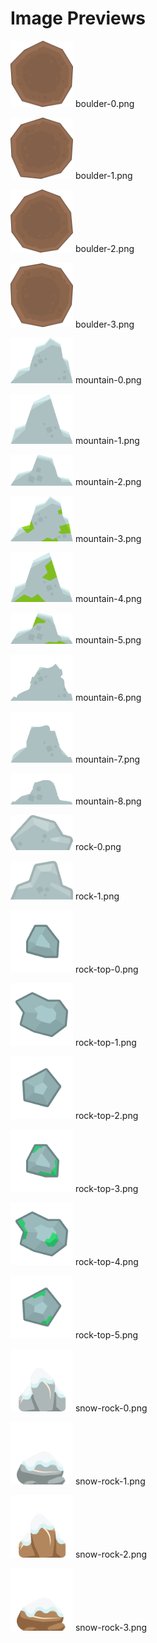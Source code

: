 # Image Previews

<img src="boulder-0.png" style="max-width:100px;" /> boulder-0.png<br>

<img src="boulder-1.png" style="max-width:100px;" /> boulder-1.png<br>

<img src="boulder-2.png" style="max-width:100px;" /> boulder-2.png<br>

<img src="boulder-3.png" style="max-width:100px;" /> boulder-3.png<br>

<img src="mountain-0.png" style="max-width:100px;" /> mountain-0.png<br>

<img src="mountain-1.png" style="max-width:100px;" /> mountain-1.png<br>

<img src="mountain-2.png" style="max-width:100px;" /> mountain-2.png<br>

<img src="mountain-3.png" style="max-width:100px;" /> mountain-3.png<br>

<img src="mountain-4.png" style="max-width:100px;" /> mountain-4.png<br>

<img src="mountain-5.png" style="max-width:100px;" /> mountain-5.png<br>

<img src="mountain-6.png" style="max-width:100px;" /> mountain-6.png<br>

<img src="mountain-7.png" style="max-width:100px;" /> mountain-7.png<br>

<img src="mountain-8.png" style="max-width:100px;" /> mountain-8.png<br>

<img src="rock-0.png" style="max-width:100px;" /> rock-0.png<br>

<img src="rock-1.png" style="max-width:100px;" /> rock-1.png<br>

<img src="rock-top-0.png" style="max-width:100px;" /> rock-top-0.png<br>

<img src="rock-top-1.png" style="max-width:100px;" /> rock-top-1.png<br>

<img src="rock-top-2.png" style="max-width:100px;" /> rock-top-2.png<br>

<img src="rock-top-3.png" style="max-width:100px;" /> rock-top-3.png<br>

<img src="rock-top-4.png" style="max-width:100px;" /> rock-top-4.png<br>

<img src="rock-top-5.png" style="max-width:100px;" /> rock-top-5.png<br>

<img src="snow-rock-0.png" style="max-width:100px;" /> snow-rock-0.png<br>

<img src="snow-rock-1.png" style="max-width:100px;" /> snow-rock-1.png<br>

<img src="snow-rock-2.png" style="max-width:100px;" /> snow-rock-2.png<br>

<img src="snow-rock-3.png" style="max-width:100px;" /> snow-rock-3.png<br>

